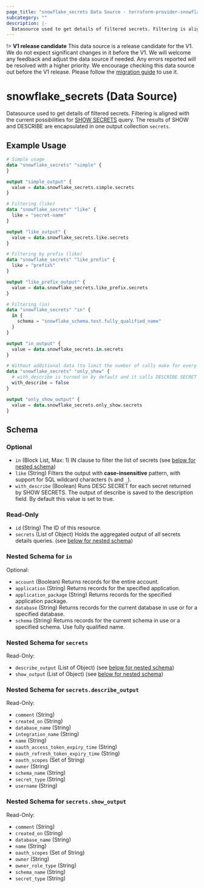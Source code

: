 ```yaml
---
page_title: "snowflake_secrets Data Source - terraform-provider-snowflake"
subcategory: ""
description: |-
  Datasource used to get details of filtered secrets. Filtering is aligned with the current possibilities for SHOW SECRETS https://docs.snowflake.com/en/sql-reference/sql/show-secrets query. The results of SHOW and DESCRIBE are encapsulated in one output collection secrets.
---
```


!> **V1 release candidate** This data source is a release candidate for the V1. We do not expect significant changes in it before the V1. We will welcome any feedback and adjust the data source if needed. Any errors reported will be resolved with a higher priority. We encourage checking this data source out before the V1 release. Please follow the [migration guide](https://github.com/Snowflake-Labs/terraform-provider-snowflake/blob/main/MIGRATION_GUIDE.md#v0970--v0980) to use it.

# snowflake_secrets (Data Source)

Datasource used to get details of filtered secrets. Filtering is aligned with the current possibilities for [SHOW SECRETS](https://docs.snowflake.com/en/sql-reference/sql/show-secrets) query. The results of SHOW and DESCRIBE are encapsulated in one output collection `secrets`.

## Example Usage

```terraform
# Simple usage
data "snowflake_secrets" "simple" {
}

output "simple_output" {
  value = data.snowflake_secrets.simple.secrets
}

# Filtering (like)
data "snowflake_secrets" "like" {
  like = "secret-name"
}

output "like_output" {
  value = data.snowflake_secrets.like.secrets
}

# Filtering by prefix (like)
data "snowflake_secrets" "like_prefix" {
  like = "prefix%"
}

output "like_prefix_output" {
  value = data.snowflake_secrets.like_prefix.secrets
}

# Filtering (in)
data "snowflake_secrets" "in" {
  in {
    schema = "snowflake_schema.test.fully_qualified_name"
  }
}

output "in_output" {
  value = data.snowflake_secrets.in.secrets
}

# Without additional data (to limit the number of calls make for every found secret)
data "snowflake_secrets" "only_show" {
  # with_describe is turned on by default and it calls DESCRIBE SECRET for every secret found and attaches its output to secrets.*.describe_output field
  with_describe = false
}

output "only_show_output" {
  value = data.snowflake_secrets.only_show.secrets
}
```

<!-- schema generated by tfplugindocs -->
## Schema

### Optional

- `in` (Block List, Max: 1) IN clause to filter the list of secrets (see [below for nested schema](#nestedblock--in))
- `like` (String) Filters the output with **case-insensitive** pattern, with support for SQL wildcard characters (`%` and `_`).
- `with_describe` (Boolean) Runs DESC SECRET for each secret returned by SHOW SECRETS. The output of describe is saved to the description field. By default this value is set to true.

### Read-Only

- `id` (String) The ID of this resource.
- `secrets` (List of Object) Holds the aggregated output of all secrets details queries. (see [below for nested schema](#nestedatt--secrets))

<a id="nestedblock--in"></a>
### Nested Schema for `in`

Optional:

- `account` (Boolean) Returns records for the entire account.
- `application` (String) Returns records for the specified application.
- `application_package` (String) Returns records for the specified application package.
- `database` (String) Returns records for the current database in use or for a specified database.
- `schema` (String) Returns records for the current schema in use or a specified schema. Use fully qualified name.


<a id="nestedatt--secrets"></a>
### Nested Schema for `secrets`

Read-Only:

- `describe_output` (List of Object) (see [below for nested schema](#nestedobjatt--secrets--describe_output))
- `show_output` (List of Object) (see [below for nested schema](#nestedobjatt--secrets--show_output))

<a id="nestedobjatt--secrets--describe_output"></a>
### Nested Schema for `secrets.describe_output`

Read-Only:

- `comment` (String)
- `created_on` (String)
- `database_name` (String)
- `integration_name` (String)
- `name` (String)
- `oauth_access_token_expiry_time` (String)
- `oauth_refresh_token_expiry_time` (String)
- `oauth_scopes` (Set of String)
- `owner` (String)
- `schema_name` (String)
- `secret_type` (String)
- `username` (String)


<a id="nestedobjatt--secrets--show_output"></a>
### Nested Schema for `secrets.show_output`

Read-Only:

- `comment` (String)
- `created_on` (String)
- `database_name` (String)
- `name` (String)
- `oauth_scopes` (Set of String)
- `owner` (String)
- `owner_role_type` (String)
- `schema_name` (String)
- `secret_type` (String)
